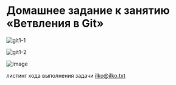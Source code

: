 # Домашнее задание к занятию «Ветвления в Git»

![git1-1](https://github.com/user-attachments/assets/71d71909-0ee3-41d1-be14-63796d49e880)

![git1-2](https://github.com/user-attachments/assets/e9c54100-12a1-46af-afde-f5b6d4a540da)

![image](https://github.com/user-attachments/assets/f2ce9a70-1ccd-4a85-a91f-cf83d390bb2a)

листинг хода выполнения задачи ilko@ilko.txt
